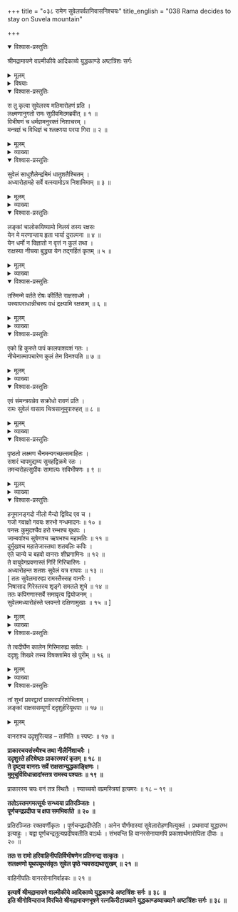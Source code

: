+++
title = "०३८ रामेण सुवेलपर्वतनिवासनिश्चयः"
title_english = "038 Rama decides to stay on Suvela mountain"

+++

<details open><summary>विश्वास-प्रस्तुतिः</summary>

श्रीमद्रामायणे वाल्मीकीये आदिकाव्ये युद्धकाण्डे अष्टत्रिंशः सर्गः
</details>

<details><summary>मूलम्</summary>

श्रीमद्रामायणे वाल्मीकीये आदिकाव्ये युद्धकाण्डे अष्टत्रिंशः सर्गः
</details>

<details><summary>विषयाः</summary>

सूर्येणास्ताचलारोहणे रामेण सुग्रीवादिभिः सह लङ्कावलोकनाय सुवेलाचलारोहणम् ॥ १ ॥

</details>

<details open><summary>विश्वास-प्रस्तुतिः</summary>

स तु कृत्वा सुवेलस्य मतिमारोहणं प्रति ।  
लक्ष्मणानुगतो रामः सुग्रीवमिदमब्रवीत् ॥ १ ॥  
विभीषणं च धर्मज्ञमनुरक्तं निशाचरम् ।  
मन्त्रज्ञं च विधिज्ञं च श्लक्ष्णया परया गिरा ॥ २ ॥
</details>

<details><summary>मूलम्</summary>

स तु कृत्वा सुवेलस्य मतिमारोहणं प्रति ।  
लक्ष्मणानुगतो रामः सुग्रीवमिदमब्रवीत् ॥ १ ॥  
विभीषणं च धर्मज्ञमनुरक्तं निशाचरम् ।  
मन्त्रज्ञं च विधिज्ञं च श्लक्ष्णया परया गिरा ॥ २ ॥
</details>

<details><summary>व्याख्या</summary>

अथ लङ्कादर्शनार्थं सुवेलारोहणमष्टत्रिंशे–स त्वित्यादिश्लोकद्वयमेकान्वयम् ॥ धर्मज्ञत्वादि सुग्रीवस्यापि विशेषणं । सुवेलो नाम लङ्कासमतुङ्गताको गिरिविशेषः । विधिज्ञं कार्यज्ञम् ॥ १–२ ॥
</details>

<details open><summary>विश्वास-प्रस्तुतिः</summary>

सुवेलं साधुशैलेन्द्रमिमं धातुशतैश्चितम् ।  
अध्यारोहामहे सर्वे वत्स्यामोऽत्र निशामिमाम् ॥ ३ ॥
</details>

<details><summary>मूलम्</summary>

सुवेलं साधुशैलेन्द्रमिमं धातुशतैश्चितम् ।  
अध्यारोहामहे सर्वे वत्स्यामोऽत्र निशामिमाम् ॥ ३ ॥
</details>

<details><summary>व्याख्या</summary>

चितं व्याप्तं । अध्यारोहामहे आरोक्ष्यामः । अयंच समुद्रतरणदिवसवृत्तान्तः पूर्वं संग्रहेणोक्तः । अद्य सविशेषमुच्यते ॥ ३ ॥
</details>

<details open><summary>विश्वास-प्रस्तुतिः</summary>

लङ्कां चालोकयिष्यामो निलयं तस्य रक्षसः   
येन मे मरणान्ताय हृता भार्या दुरात्मना ॥ ४ ॥  
येन धर्मो न विज्ञातो न वृत्तं न कुलं तथा ।  
राक्षस्या नीचया बुद्ध्या येन तद्गर्हितं कृतम् ॥ ५ ॥
</details>

<details><summary>मूलम्</summary>

लङ्कां चालोकयिष्यामो निलयं तस्य रक्षसः   
येन मे मरणान्ताय हृता भार्या दुरात्मना ॥ ४ ॥  
येन धर्मो न विज्ञातो न वृत्तं न कुलं तथा ।  
राक्षस्या नीचया बुद्ध्या येन तद्गर्हितं कृतम् ॥ ५ ॥
</details>

<details><summary>व्याख्या</summary>

लङ्कामित्यादिश्लोकद्वयमेकान्वयम् ॥ लङ्कालोकने निमित्तमाह – निलयमिति । मे भार्येति । संबन्धः । मरणान्ताय मरणरूपफलाय । तत् प्रसिद्धं । वृत्तं धर्मशास्त्रविहितस्वकुलाचारः । कुलं स्वकुलातिशयः । एतत्सर्वं भार्यापहरणनिवृत्तिहेतुः तन्नासीदित्यर्थः । तर्हि केन हेतुना कृतमित्यत्राह – राक्षस्येति । तत् भार्यापहरणम् ॥ ४ – ५ ॥
</details>

<details open><summary>विश्वास-प्रस्तुतिः</summary>

तस्मिन्मे वर्तते रोषः कीर्तिते राक्षसाधमे ।  
यस्यापराधान्नीचस्य वधं द्रक्ष्यामि रक्षसाम् ॥ ६ ॥
</details>

<details><summary>मूलम्</summary>

तस्मिन्मे वर्तते रोषः कीर्तिते राक्षसाधमे ।  
यस्यापराधान्नीचस्य वधं द्रक्ष्यामि रक्षसाम् ॥ ६ ॥
</details>

<details><summary>व्याख्या</summary>

एतादृशस्य निलयदर्शने किं फलं तत्राह – तस्मिन्निति ॥ वर्तते उत्पद्यते । तर्हि तन्मात्रवधे यत्नः क्रियतामित्यत्राह—यस्येति ॥ ६ ॥
</details>

<details open><summary>विश्वास-प्रस्तुतिः</summary>

एको हि कुरुते पापं कालपाशवशं गतः ।  
नीचेनात्मापचारेण कुलं तेन विनश्यति ॥ ७ ॥
</details>

<details><summary>मूलम्</summary>

एको हि कुरुते पापं कालपाशवशं गतः ।  
नीचेनात्मापचारेण कुलं तेन विनश्यति ॥ ७ ॥
</details>

<details><summary>व्याख्या</summary>

अन्यस्य दोषेणान्यवधः किमर्थक्रियत इत्यत्राह – एक इति ॥ एकः पापं कुरुते नीचेन तेन कर्त्रा आत्मापचारेण तद्दोषेण कारणेन कुलं तत्संबन्धिनः सर्वे विनश्यन्ति ॥ ७ ॥
</details>

<details open><summary>विश्वास-प्रस्तुतिः</summary>

एवं संमन्त्रयन्नेव सक्रोधो रावणं प्रति ।  
रामः सुवेलं वासाय चित्रसानुमुपारुहत् ॥ ८ ॥
</details>

<details><summary>मूलम्</summary>

एवं संमन्त्रयन्नेव सक्रोधो रावणं प्रति ।  
रामः सुवेलं वासाय चित्रसानुमुपारुहत् ॥ ८ ॥
</details>

<details><summary>व्याख्या</summary>

संमन्त्रयन् वदन् । उपारुहत् उपारुक्षत् ॥ ८ ॥
</details>

<details open><summary>विश्वास-प्रस्तुतिः</summary>

पृष्ठतो लक्ष्मण चैनमन्वगच्छत्समाहितः ।  
सशरं चापमुद्यम्य सुमहद्विक्रमे रतः ।  
तमन्वरोहत्सुग्रीवः सामात्यः सविभीषणः ॥ ९ ॥
</details>

<details><summary>मूलम्</summary>

पृष्ठतो लक्ष्मण चैनमन्वगच्छत्समाहितः ।  
सशरं चापमुद्यम्य सुमहद्विक्रमे रतः ।  
तमन्वरोहत्सुग्रीवः सामात्यः सविभीषणः ॥ ९ ॥
</details>

<details><summary>व्याख्या</summary>

पृष्ठत इत्यादि सार्धश्लोकः ॥ समाहितः सावधानः ॥ ९ ॥
</details>

<details open><summary>विश्वास-प्रस्तुतिः</summary>

हनूमानङ्गदो नीलो मैन्दो द्विविद एव च ।  
गजो गवाक्षो गवयः शरभो गन्धमादनः ॥ १० ॥  
पनसः कुमुदश्चैव हरो रम्भश्च यूथपः ।  
जाम्बवांश्च सुषेणश्च ऋषभश्च महामतिः ॥ ११ ॥  
दुर्मुखश्च महातेजास्तथा शतबलिः कपिः ।  
एते चान्ये च बहवो वानराः शीघ्रगामिनः ॥ १२ ॥  
ते वायुवेगप्रवणास्तं गिरिं गिरिचारिणः ।  
अध्यारोहन्त शतशः सुवेलं यत्र राघवः ॥ १३ ॥  
\[ ततः सुवेलमारुह्य रामस्तैस्सह वानरैः ।  
निषासाद गिरेस्तस्य शृङ्गे समतले शुभे ॥ १४ ॥  
ततः कपिगणास्सर्वे समावृत्य द्वियोजनम् ।  
सुवेलमध्यारोहंस्ते प्लवन्तो दक्षिणामुखाः ॥ १५ ॥ \]
</details>

<details><summary>मूलम्</summary>

हनूमानङ्गदो नीलो मैन्दो द्विविद एव च ।  
गजो गवाक्षो गवयः शरभो गन्धमादनः ॥ १० ॥  
पनसः कुमुदश्चैव हरो रम्भश्च यूथपः ।  
जाम्बवांश्च सुषेणश्च ऋषभश्च महामतिः ॥ ११ ॥  
दुर्मुखश्च महातेजास्तथा शतबलिः कपिः ।  
एते चान्ये च बहवो वानराः शीघ्रगामिनः ॥ १२ ॥  
ते वायुवेगप्रवणास्तं गिरिं गिरिचारिणः ।  
अध्यारोहन्त शतशः सुवेलं यत्र राघवः ॥ १३ ॥  
\[ ततः सुवेलमारुह्य रामस्तैस्सह वानरैः ।  
निषासाद गिरेस्तस्य शृङ्गे समतले शुभे ॥ १४ ॥  
ततः कपिगणास्सर्वे समावृत्य द्वियोजनम् ।  
सुवेलमध्यारोहंस्ते प्लवन्तो दक्षिणामुखाः ॥ १५ ॥ \]
</details>

<details><summary>व्याख्या</summary>

सामात्य इत्युक्तं विवृणोति – हनुमानित्यादिचतुःश्लोकी ॥ हनुमानिति पृथगुक्त्या रामलक्ष्मणौ पद्भ्यामेवारूढाविति गम्यते । ते प्रसिद्धाः । एते चान्ये च । वायुवेगप्रवणाः वायुवेगेन गच्छन्तः । प्रुङ् गतौ इति धातोर्बहुलग्रहणात्कर्तरि युट् । अतएव शीघ्रगामिनः सन्तः अध्यारोहन्त ॥ १०-१५ ॥
</details>

<details open><summary>विश्वास-प्रस्तुतिः</summary>

ते त्वदीर्घेण कालेन गिरिमारुह्य सर्वतः ।  
ददृशुः शिखरे तस्य विषक्तामिव खे पुरीम् ॥ १६ ॥
</details>

<details><summary>मूलम्</summary>

ते त्वदीर्घेण कालेन गिरिमारुह्य सर्वतः ।  
ददृशुः शिखरे तस्य विषक्तामिव खे पुरीम् ॥ १६ ॥
</details>

<details><summary>व्याख्या</summary>

ते रामादयः । तस्य प्रसिद्धस्य त्रिकूटस्य । खे विषक्तां आकाशे लम्बमानामिव स्थितां । पुरीं लङ्कां । सर्वतो ददृशुः ॥ १६ ॥
</details>

<details open><summary>विश्वास-प्रस्तुतिः</summary>

तां शुभां प्रवरद्वारां प्राकारपरिशोभिताम् ।  
लङ्कां राक्षससम्पूर्णां ददृशुर्हरियूथपाः ॥ १७ ॥
</details>

<details><summary>मूलम्</summary>

तां शुभां प्रवरद्वारां प्राकारपरिशोभिताम् ।  
लङ्कां राक्षससम्पूर्णां ददृशुर्हरियूथपाः ॥ १७ ॥
</details>

वानराश्च ददृशुरित्याह – तामिति ॥ स्पष्टः ॥ १७ ॥



**प्राकारचयसंस्थैश्च तथा नीलैर्निशाचरैः ।  
ददृशुस्ते हरिश्रेष्ठाः प्राकारमपरं कृतम् ॥ १८ ॥  
ते दृष्ट्वा वानराः सर्वे राक्षसान्युद्धकाङ्क्षिणः ।  
मुमुचुर्विविधान्नादांस्तत्र रामस्य पश्यतः ॥** **१९** **॥**

प्राकारस्य चयः वनं तत्र स्थितैः । स्याच्चयो वप्रमस्त्रियां इत्यमरः ॥ १८ – १९ ॥



**ततोऽस्तमगमत्सूर्यः सन्ध्यया प्रतिरञ्जितः** **।  
पूर्णचन्द्रप्रदीपा च क्षपा समभिवर्तते** **॥** **२०** **॥**

प्रतिरञ्जितः रक्तवर्णीकृतः । पूर्णचन्द्रप्रदीप्तेति । अनेन पौर्णमास्यां सुवेलारोहणमित्युक्तं । प्रथमायां युद्धारम्भ इत्याहुः । यद्वा पूर्णचन्द्रतुल्यप्रदीपवतीति वाऽर्थः । संभवन्ति हि वानरसेनायामपि प्रकाशार्थमारोपिता दीपाः ॥ २० ॥



**ततः स रामो हरिवाहिनीपतिर्विभीषणेन प्रतिनन्द्य सत्कृतः** **।  
सलक्ष्मणो यूथपयूथसंवृतः** **सुवेल पृष्ठे न्यवसद्यथासुखम्** **॥** **२१** **॥**

वाहिनीपतिः वानरसेनानिर्वाहकः ॥ २१ ॥



**इत्यार्षे** **श्रीमद्रामायणे वाल्मीकीये आदिकाव्ये युद्धकाण्डे** **अष्टत्रिंशः सर्गः ॥** **३८** **॥  
इति श्रीगोविन्दराज विरचिते श्रीमद्रामायणभूषणे रत्नकिरीटाख्याने युद्धकाण्डव्याख्याने अष्टत्रिंशः सर्गः ॥ ३८ ॥**
